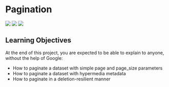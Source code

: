# Pagination
![](alx1.png)![]()
![](alx2.png)![]()
![](alx3.png)
## Learning Objectives

At the end of this project, you are expected to be able to explain to anyone, without the help of Google:

+ How to paginate a dataset with simple page and page_size parameters
+ How to paginate a dataset with hypermedia metadata
+ How to paginate in a deletion-resilient manner


